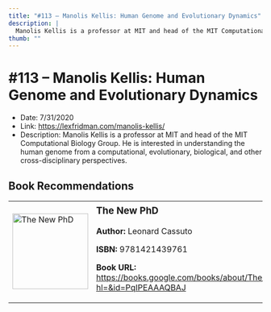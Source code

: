 ```yaml
---
title: "#113 – Manolis Kellis: Human Genome and Evolutionary Dynamics"
description: |
  Manolis Kellis is a professor at MIT and head of the MIT Computational Biology Group. He is interested in understanding the human genome from a computational, evolutionary, biological, and other cross-disciplinary perspectives."
thumb: ""
---
```


# #113 – Manolis Kellis: Human Genome and Evolutionary Dynamics

  - Date: 7/31/2020
  - Link: https://lexfridman.com/manolis-kellis/
  - Description: Manolis Kellis is a professor at MIT and head of the MIT Computational Biology Group. He is interested in understanding the human genome from a computational, evolutionary, biological, and other cross-disciplinary perspectives.

## Book Recommendations

<table style="border: none;"><tr style="border: none;"><td style="border: none;"><img src="https://books.google.com/books/content?id=PqIPEAAAQBAJ&printsec=frontcover&img=1&zoom=1&edge=curl&source=gbs_api" alt="The New PhD" width="150" style="vertical-align: top;"></td><td style="border: none; vertical-align: top;"><h3 style='margin-top: 5'>The New PhD</h3><p><strong>Author:</strong> Leonard Cassuto</p><p><strong>ISBN:</strong> 9781421439761</p><p><strong>Book URL:</strong> <a href="https://books.google.com/books/about/The_New_PhD.html?hl=&id=PqIPEAAAQBAJ">https://books.google.com/books/about/The_New_PhD.html?hl=&id=PqIPEAAAQBAJ</a></p></td></tr></table>
